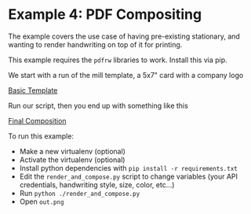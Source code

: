Example 4: PDF Compositing
==========================

The example covers the use case of having pre-existing stationary, and wanting
to render handwriting on top of it for printing.

This example requires the `pdfrw` libraries to work. Install this via pip.

We start with a run of the mill template, a 5x7" card with a company logo

[Basic Template](template.pdf)

Run our script, then you end up with something like this

[Final Composition](example_output.pdf)


To run this example:
- Make a new virtualenv (optional)
- Activate the virtualenv (optional)
- Install python dependencies with `pip install -r requirements.txt`
- Edit the `render_and_compose.py` script to change variables
  (your API credentials, handwriting style, size, color, etc...)
- Run `python ./render_and_compose.py`
- Open `out.png`
